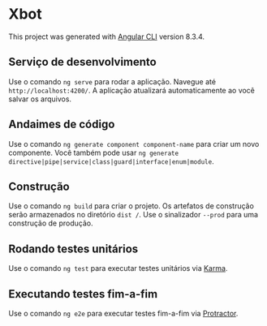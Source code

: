 # Xbot

This project was generated with [Angular CLI](https://github.com/angular/angular-cli) version 8.3.4.

## Serviço de desenvolvimento

Use o comando `ng serve` para rodar a aplicação. Navegue até `http://localhost:4200/`. A aplicação atualizará automaticamente ao você salvar os arquivos.

## Andaimes de código

Use o comando `ng generate component component-name` para criar um novo componente. Você também pode usar `ng generate directive|pipe|service|class|guard|interface|enum|module`.

## Construção

Use o comando `ng build` para criar o projeto. Os artefatos de construção serão armazenados no diretório `dist /`. Use o sinalizador `--prod` para uma construção de produção.

## Rodando testes unitários

Use o comando `ng test` para executar testes unitários via [Karma](https://karma-runner.github.io).

## Executando testes fim-a-fim

Use o comando `ng e2e` para executar testes fim-a-fim via [Protractor](http://www.protractortest.org/).

